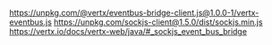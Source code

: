https://unpkg.com/@vertx/eventbus-bridge-client.js@1.0.0-1/vertx-eventbus.js
https://unpkg.com/sockjs-client@1.5.0/dist/sockjs.min.js
https://vertx.io/docs/vertx-web/java/#_sockjs_event_bus_bridge
